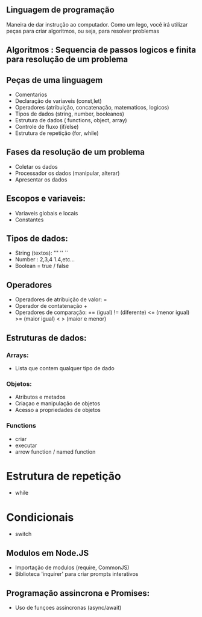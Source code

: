 ## Linguagem de programação

Maneira de dar instrução ao computador.
Como um lego, você irá utilizar peças para criar algoritmos, ou seja, para resolver problemas

## **Algoritmos** : Sequencia de passos logicos e finita para resolução de um problema

## Peças de uma linguagem

- Comentarios
- Declaração de variaveis (const,let)
- Operadores (atribuição, concatenação, matematicos, logicos)
- Tipos de dados (string, number, booleanos)
- Estrutura de dados ( functions, object, array)
- Controle de fluxo (if/else)
- Estrutura de repetição (for, while)

## Fases da resolução de um problema

- Coletar os dados
- Processador os dados (manipular, alterar)
- Apresentar os dados 

## Escopos e variaveis:

- Variaveis globais e locais
- Constantes

## Tipos de dados:

- String (textos): "" '' ``
- Number : 2,3,4 1.4,etc...
- Boolean = true / false

## Operadores

- Operadores de atribuição de valor: =
- Operador de contatenação +
- Operadores de comparação: == (igual) != (diferente) <= (menor igual) >= (maior igual) < > (maior e menor)

## Estruturas de dados:

### Arrays:
- Lista que contem qualquer tipo de dado

### Objetos:

- Atributos e metados
- Criaçao e manipulação de objetos
- Acesso a propriedades de objetos

### Functions 
- criar
- executar
- arrow function / named function

# Estrutura de repetição
- while

# Condicionais
- switch

## Modulos em Node.JS

- Importação de modulos (require, CommonJS)
- Biblioteca 'inquirer' para criar prompts interativos

## Programação assincrona e Promises:

- Uso de funçoes assincronas (async/await)